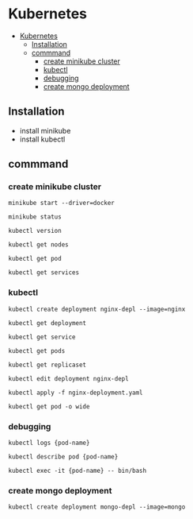 # Kubernetes

- [Kubernetes](#kubernetes)
  - [Installation](#installation)
  - [commmand](#commmand)
    - [create minikube cluster](#create-minikube-cluster)
    - [kubectl](#kubectl)
    - [debugging](#debugging)
    - [create mongo deployment](#create-mongo-deployment)

## Installation

- install minikube
- install kubectl

## commmand

### create minikube cluster

`minikube start --driver=docker`

`minikube status`

`kubectl version`

`kubectl get nodes`

`kubectl get pod`

`kubectl get services`

### kubectl

`kubectl create deployment nginx-depl --image=nginx`

`kubectl get deployment`

`kubectl get service`

`kubectl get pods`

`kubectl get replicaset`

`kubectl edit deployment nginx-depl`

`kubectl apply -f nginx-deployment.yaml`

`kubectl get pod -o wide`

### debugging

`kubectl logs {pod-name}`

`kubectl describe pod {pod-name}`

`kubectl exec -it {pod-name} -- bin/bash`

### create mongo deployment

`kubectl create deployment mongo-depl --image=mongo`
